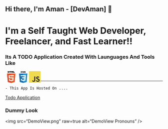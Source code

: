 ## Hi there, I'm Aman - [DevAman] 👋

# I'm a Self Taught Web Developer, Freelancer, and Fast Learner!!

### Its A TODO Application Created With Launguages And Tools Like 

<img align="left" alt="HTML5" width="38px" src="https://raw.githubusercontent.com/github/explore/80688e429a7d4ef2fca1e82350fe8e3517d3494d/topics/html/html.png" />
<img align="left" alt="CSS3" width="38px" src="https://raw.githubusercontent.com/github/explore/80688e429a7d4ef2fca1e82350fe8e3517d3494d/topics/css/css.png" />
<img align="left" alt="JavaScript" width="37px" src="https://raw.githubusercontent.com/github/explore/80688e429a7d4ef2fca1e82350fe8e3517d3494d/topics/javascript/javascript.png" />

<br>

***

```
- This App Is Hosted On ....
```
[Todo Application](https://devaman-sudo.github.io/TODO-LIST/ "TODO APP")


### Dummy Look

<img
src=“DemoView.png”
raw=true
alt=“DemoView Pronouns”
/>